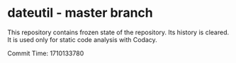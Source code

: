 # dateutil - master branch

This repository contains frozen state of the repository.
Its history is cleared. It is used only for static code
analysis with Codacy.

Commit Time: 1710133780